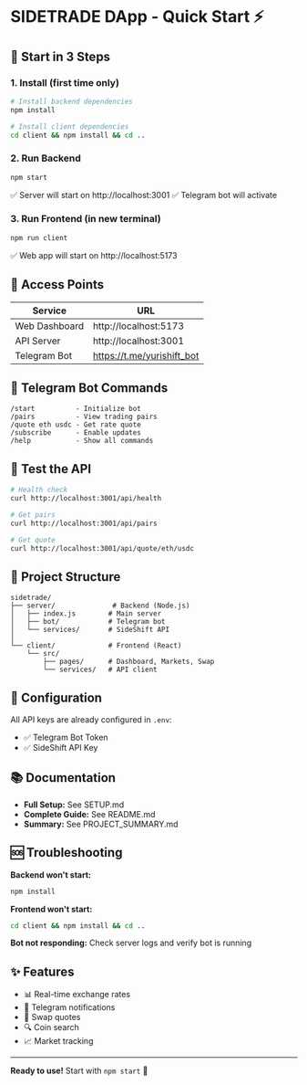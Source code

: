 # SIDETRADE DApp - Quick Start ⚡

## 🚀 Start in 3 Steps

### 1. Install (first time only)
```bash
# Install backend dependencies
npm install

# Install client dependencies
cd client && npm install && cd ..
```

### 2. Run Backend
```bash
npm start
```
✅ Server will start on http://localhost:3001
✅ Telegram bot will activate

### 3. Run Frontend (in new terminal)
```bash
npm run client
```
✅ Web app will start on http://localhost:5173

## 📱 Access Points

| Service | URL |
|---------|-----|
| Web Dashboard | http://localhost:5173 |
| API Server | http://localhost:3001 |
| Telegram Bot | https://t.me/yurishift_bot |

## 🤖 Telegram Bot Commands

```
/start          - Initialize bot
/pairs          - View trading pairs
/quote eth usdc - Get rate quote
/subscribe      - Enable updates
/help           - Show all commands
```

## 🧪 Test the API

```bash
# Health check
curl http://localhost:3001/api/health

# Get pairs
curl http://localhost:3001/api/pairs

# Get quote
curl http://localhost:3001/api/quote/eth/usdc
```

## 📁 Project Structure

```
sidetrade/
├── server/              # Backend (Node.js)
│   ├── index.js        # Main server
│   ├── bot/            # Telegram bot
│   └── services/       # SideShift API
│
└── client/             # Frontend (React)
    └── src/
        ├── pages/      # Dashboard, Markets, Swap
        └── services/   # API client
```

## 🔧 Configuration

All API keys are already configured in `.env`:
- ✅ Telegram Bot Token
- ✅ SideShift API Key

## 📚 Documentation

- **Full Setup:** See SETUP.md
- **Complete Guide:** See README.md
- **Summary:** See PROJECT_SUMMARY.md

## 🆘 Troubleshooting

**Backend won't start:**
```bash
npm install
```

**Frontend won't start:**
```bash
cd client && npm install && cd ..
```

**Bot not responding:**
Check server logs and verify bot is running

## ✨ Features

- 📊 Real-time exchange rates
- 🔔 Telegram notifications
- 💱 Swap quotes
- 🔍 Coin search
- 📈 Market tracking

---

**Ready to use!** Start with `npm start` 🎉
